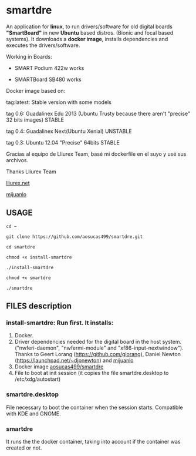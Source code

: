 # smartdre

An application for <b>linux</b>, to run drivers/software for old digital boards <b>"SmartBoard"</b> in new <b>Ubuntu</b> based distros. (Bionic and focal based systems). It downloads a <b>docker image</b>, installs dependencies and executes the drivers/software.

Working in Boards:

+ SMART Podium 422w works 

+ SMARTBoard SB480 works 


Docker image based on:

tag:latest: Stable version with some models

tag 0.6: Guadalinex Edu 2013 (Ubuntu Trusty because there aren't "precise" 32 bits images) STABLE

tag 0.4: Guadalinex Next(Ubuntu Xenial) UNSTABLE

tag 0.3: Ubuntu 12.04 "Precise" 64bits STABLE

Gracias al equipo de Lliurex Team, basé mi dockerfile en el suyo y usé sus archivos.

Thanks Lliurex Team

[lliurex.net](https://lliurex.net)

[mijuanlo](https://github.com/mijuanlo)

## USAGE

    cd ~ 

    git clone https://github.com/aosucas499/smartdre.git

    cd smartdre
    
    chmod +x install-smartdre

    ./install-smartdre
    
    chmod +x smartdre
    
    ./smartdre


## FILES description

### install-smartdre: Run first. It installs: 
1. Docker. 
2. Driver dependencies needed for the digital board in the host system. ("nwferi-daemon", "nwfermi-module" and "xf86-input-nextwindow").
   Thanks to Geert Lorang (https://github.com/glorang), Daniel Newton (https://launchpad.net/~djpnewton) and [mijuanlo](https://github.com/mijuanlo)
3. Docker image [aosucas499/smartdre](https://hub.docker.com/r/aosucas499/smartdre)
4. File to boot at init session (it copies the file smartdre.desktop to /etc/xdg/autostart)

### smartdre.desktop
File necessary to boot the container when the session starts. Compatible with KDE and GNOME.

### smartdre
It runs the the docker container, taking into account if the container was created or not.

